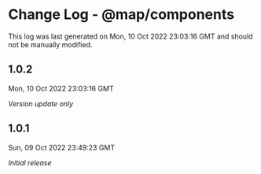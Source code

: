 # Change Log - @map/components

This log was last generated on Mon, 10 Oct 2022 23:03:16 GMT and should not be manually modified.

## 1.0.2
Mon, 10 Oct 2022 23:03:16 GMT

_Version update only_

## 1.0.1
Sun, 09 Oct 2022 23:49:23 GMT

_Initial release_

